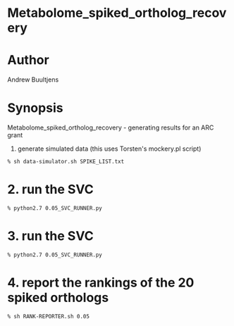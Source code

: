 # Metabolome_spiked_ortholog_recovery

# Author
Andrew Buultjens

# Synopsis
Metabolome_spiked_ortholog_recovery - generating results for an ARC grant

1. generate simulated data (this uses Torsten's mockery.pl script)
```
% sh data-simulator.sh SPIKE_LIST.txt
```

# 2. run the SVC
```
% python2.7 0.05_SVC_RUNNER.py
```

# 3. run the SVC
```
% python2.7 0.05_SVC_RUNNER.py
```

# 4. report the rankings of the 20 spiked orthologs
```
% sh RANK-REPORTER.sh 0.05
```



